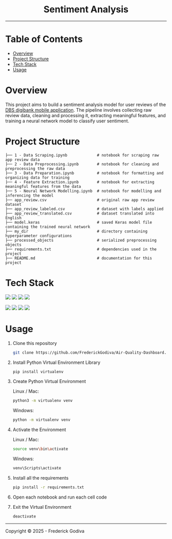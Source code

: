 <h1 align="center">Sentiment Analysis</h1>

---

# Table of Contents

- [Overview](#overview)
- [Project Structure](#project-structure)
- [Tech Stack](#tech-stack)
- [Usage](#usage)

# Overview

This project aims to build a sentiment analysis model for user reviews of the [DBS digibank mobile application](https://play.google.com/store/apps/details?id=com.dbs.id.pt.digitalbank&hl=id). The pipeline involves collecting raw review data, cleaning and processing it, extracting meaningful features, and training a neural network model to classify user sentiment.

# Project Structure

```
├── 1 - Data Scraping.ipynb             # notebook for scraping raw app review data
├── 2 - Data Preprocessing.ipynb        # notebook for cleaning and preprocessing the raw data
├── 3 - Data Preparation.ipynb          # notebook for formatting and organizing data for training
├── 4 - Feature Extraction.ipynb        # notebook for extracting meaningful features from the data
├── 5 - Neural Network Modelling.ipynb  # notebook for modelling and inferencing the model
├── app_review.csv                      # original raw app review dataset
├── app_review_labeled.csv              # dataset with labels applied
├── app_review_translated.csv           # dataset translated into English
├── model.keras                         # saved Keras model file containing the trained neural network
├── my_dir                              # directory containing hyperparameter configurations
├── processed_objects                   # serialized preprocessing objects
├── requirements.txt                    # dependencies used in the project
├── README.md                           # documentation for this project
```

# Tech Stack

<a href="https://www.python.org/"><img src="https://img.shields.io/badge/Python-FFD43B?style=for-the-badge&logo=python&logoColor=blue" /></a>
<a href="https://pandas.pydata.org/"><img src="https://img.shields.io/badge/Pandas-2C2D72?style=for-the-badge&logo=pandas&logoColor=white"/></a>
<a href="https://numpy.org/"><img src="https://img.shields.io/badge/Numpy-777BB4?style=for-the-badge&logo=numpy&logoColor=white"/></a>
<a href="https://scikit-learn.org/"><img src="https://img.shields.io/badge/scikit_learn-F7931E?style=for-the-badge&logo=scikit-learn&logoColor=white"/></a>

<a href="https://www.tensorflow.org/"><img src="https://img.shields.io/badge/TensorFlow-FF6F00?style=for-the-badge&logo=TensorFlow&logoColor=white"/></a>
<a href="https://keras.io/"><img src="https://img.shields.io/badge/Keras-FF0000?style=for-the-badge&logo=keras&logoColor=white"/></a>
<a href="https://jupyter.org/"><img src="https://img.shields.io/badge/Jupyter-F37626.svg?&style=for-the-badge&logo=Jupyter&logoColor=white"/></a>
<a href="#"><img src="https://img.shields.io/badge/Shell_Script-121011?style=for-the-badge&logo=gnu-bash&logoColor=white"/></a>

# Usage

1. Clone this repository

   ```bash
   git clone https://github.com/FrederickGodiva/Air-Quality-Dashboard.git
   ```

2. Install Python Virtual Environment Library

   ```bash
   pip install virtualenv
   ```

3. Create Python Virtual Environment

   Linux / Mac:

   ```bash
   python3 -m virtualenv venv
   ```

   Windows:

   ```bash
   python -m virtualenv venv
   ```

4. Activate the Environment

   Linux / Mac:

   ```bash
   source venv\bin\activate
   ```

   Windows:

   ```bash
   venv\Scripts\activate
   ```

5. Install all the requirements

   ```bash
   pip install -r requirements.txt
   ```

6. Open each notebook and run each cell code

7. Exit the Virtual Environment

   ```bash
   deactivate
   ```

---

Copyright &copy; 2025 - Frederick Godiva
